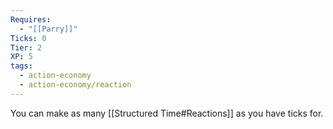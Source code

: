 ```yaml
---
Requires:
  - "[[Parry]]"
Ticks: 0
Tier: 2
XP: 5
tags:
  - action-economy
  - action-economy/reaction
---
```

You can make as many [[Structured Time#Reactions]] as you have ticks for.